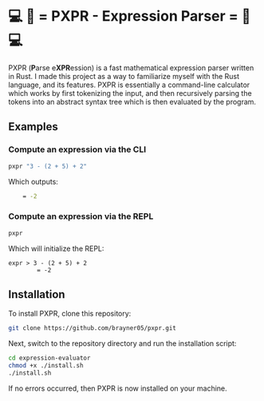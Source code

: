 # 💻 🧮 = PXPR - Expression Parser = 🧮 💻
PXPR (**P**arse e**XPR**ession) is a fast mathematical expression parser written in Rust. I made this project as a way to familiarize myself with the Rust language, and its features. PXPR is essentially a command-line calculator which works by first tokenizing the input, and then recursively parsing the tokens into an abstract syntax tree which is then evaluated by the program.

## Examples
### Compute an expression via the CLI
```sh
pxpr "3 - (2 + 5) + 2"
```
Which outputs:
```sh
    = -2
```

### Compute an expression via the REPL
```sh
pxpr
```
Which will initialize the REPL:
```
expr > 3 - (2 + 5) + 2
        = -2
```

## Installation
To install PXPR, clone this repository:
```sh
git clone https://github.com/brayner05/pxpr.git
```

Next, switch to the repository directory and run the installation script:
```sh
cd expression-evaluator
chmod +x ./install.sh
./install.sh
```

If no errors occurred, then PXPR is now installed on your machine.
